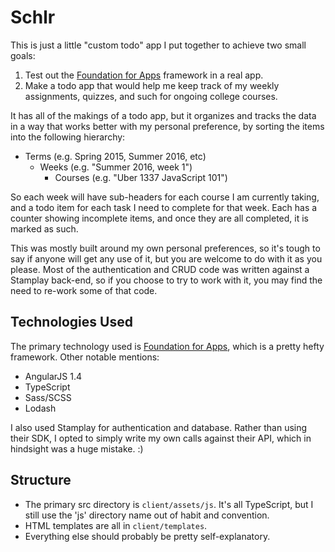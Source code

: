 # Schlr

This is just a little "custom todo" app I put together to achieve two small goals:

1. Test out the [Foundation for Apps](http://foundation.zurb.com/apps.html) framework in a real app.
2. Make a todo app that would help me keep track of my weekly assignments, quizzes, and such for ongoing college courses.

It has all of the makings of a todo app, but it organizes and tracks the data in a way that works better with my personal preference, by sorting the items into the following hierarchy:

- Terms (e.g. Spring 2015, Summer 2016, etc)
  - Weeks (e.g. "Summer 2016, week 1")
     - Courses (e.g. "Uber 1337 JavaScript 101")

So each week will have sub-headers for each course I am currently taking, and a todo item for each task I need to complete for that week. Each has a counter showing incomplete items, and once they are all completed, it is marked as such.

This was mostly built around my own personal preferences, so it's tough to say if anyone will get any use of it, but you are welcome to do with it as you please. Most of the authentication and CRUD code was written against a Stamplay back-end, so if you choose to try to work with it, you may find the need to re-work some of that code.

## Technologies Used

The primary technology used is [Foundation for Apps](http://foundation.zurb.com/apps.html), which is a pretty hefty framework. Other notable mentions:

- AngularJS 1.4
- TypeScript
- Sass/SCSS
- Lodash

I also used Stamplay for authentication and database. Rather than using their SDK, I opted to simply write my own calls against their API, which in hindsight was a huge mistake. :)

## Structure

- The primary src directory is `client/assets/js`. It's all TypeScript, but I still use the 'js' directory name out of habit and convention.
- HTML templates are all in `client/templates`.
- Everything else should probably be pretty self-explanatory.
